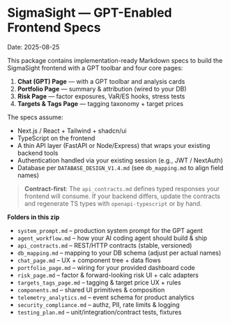 # SigmaSight — GPT-Enabled Frontend Specs
Date: 2025-08-25

This package contains implementation-ready Markdown specs to build the SigmaSight frontend with a GPT toolbar and four core pages:

1. **Chat (GPT) Page** — with a GPT toolbar and analysis cards
2. **Portfolio Page** — summary & attribution (wired to your DB)
3. **Risk Page** — factor exposures, VaR/ES hooks, stress tests
4. **Targets & Tags Page** — tagging taxonomy + target prices

The specs assume:
- Next.js / React + Tailwind + shadcn/ui
- TypeScript on the frontend
- A thin API layer (FastAPI or Node/Express) that wraps your existing backend tools
- Authentication handled via your existing session (e.g., JWT / NextAuth)
- Database per `DATABASE_DESIGN_V1.4.md` (see `db_mapping.md` to align field names)

> **Contract-first**: The `api_contracts.md` defines typed responses your frontend will consume. If your backend differs, update the contracts and regenerate TS types with `openapi-typescript` or by hand.

**Folders in this zip**
- `system_prompt.md` – production system prompt for the GPT agent
- `agent_workflow.md` – how your AI coding agent should build & ship
- `api_contracts.md` – REST/HTTP contracts (stable, versioned)
- `db_mapping.md` – mapping to your DB schema (adjust per actual names)
- `chat_page.md` – UX + component tree + data flows
- `portfolio_page.md` – wiring for your provided dashboard code
- `risk_page.md` – factor & forward-looking risk UI + calc adapters
- `targets_tags_page.md` – tagging & target price UX + rules
- `components.md` – shared UI primitives & composition
- `telemetry_analytics.md` – event schema for product analytics
- `security_compliance.md` – authz, PII, rate limits & logging
- `testing_plan.md` – unit/integration/contract tests, fixtures

